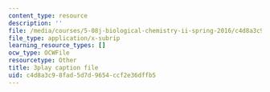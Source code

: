 ```yaml
---
content_type: resource
description: ''
file: /media/courses/5-08j-biological-chemistry-ii-spring-2016/c4d8a3c98fad5d7d9654ccf2e36dffb5_noKXLhp6jbk.vtt
file_type: application/x-subrip
learning_resource_types: []
ocw_type: OCWFile
resourcetype: Other
title: 3play caption file
uid: c4d8a3c9-8fad-5d7d-9654-ccf2e36dffb5
---
```

